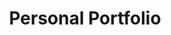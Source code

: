 ---
title: 'Personal Portfolio'
description: "It's a website where I can display my projects and work experience. I built it using Next.js and TypeScript, then deployed it to Github pages using Next.js' static site generation feature and Github Actions. After every PR or a push to the main branch, a Github Action executes the static generation command and pushes the new files to a separate branch. This branch is configured as the Github pages branch."
technologies: "Next.js,Node.js,Github Actions,TypeScript"
---